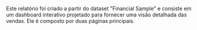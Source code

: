 Este relatório foi criado a partir do dataset "Financial Sample" e consiste em um dashboard interativo projetado para fornecer uma visão detalhada das vendas. Ele é composto por duas páginas principais.
